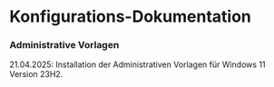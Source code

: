 # Konfigurations-Dokumentation

### Administrative Vorlagen
21.04.2025: Installation der Administrativen Vorlagen für Windows 11 Version 23H2.
